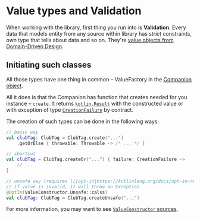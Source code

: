 # Value types and Validation
When working with the library, first thing you run into is **Validation**.
Every data that models entity from any source within library has strict
constraints, own type that tells about data and so on. They're [value objects from Domain-Driven Design](https://en.wikipedia.org/wiki/Value_object).

## Initiating such classes
All those types have one thing in common – ValueFactory in the [Companion object](https://kotlinlang.org/docs/object-declarations.html#companion-objects).

All it does is that the Companion has function that creates needed for you instance – `create`.
It returns [`kotlin.Result`](https://kotlinlang.org/api/core/kotlin-stdlib/kotlin/-result/) with the constructed value
or with exception of type [`CreationFailure`](https://github.com/y9vad9/brawlstars-api/blob/master/core/src/commonMain/kotlin/com/y9vad9/bsapi/types/exception/CreationFailure.kt) by contract.

The creation of such types can be done in the following ways:
```kotlin
// basic way
val clubTag: ClubTag = ClubTag.create("...")
    .getOrElse { throwable: Throwable -> /* ... */ }

// shortcut
val clubTag = ClubTag.createOr("...") { failure: CreationFailure ->
    // ...
}

// unsafe way (requires [[[opt-in|https://kotlinlang.org/docs/opt-in-requirements.html]]])
// if value is invalid, it will throw an Exception
@OptIn(ValueConstructor.Unsafe::calss)
val clubTag: ClubTag = ClubTag.createUnsafe("...")
```

For more information, you may want to see [`ValueConstructor` sources](https://github.com/y9vad9/brawlstars-api/blob/master/core/src/commonMain/kotlin/com/y9vad9/bsapi/types/ValueConstructor.kt).
